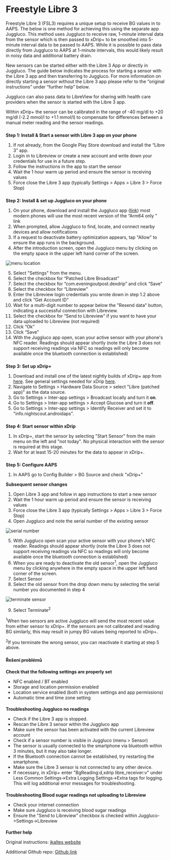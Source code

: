 # **Freestyle Libre 3**

Freestyle Libre 3 (FSL3) requires a unique setup to receive BG values in to AAPS. The below is one method for achieving this using the separate app Juggluco. This method uses Juggluco to receive raw, 1-minute interval data from the sensor which is then passed to xDrip+ to be smoothed into 5-minute interval data to be passed to AAPS. While it is possible to pass data directly from Juggluco to AAPS at 1-minute intervals, this would likely result in noisy data and additional battery drain.

New sensors can be started either with the Libre 3 App or directly in Juggluco. The guide below indicates the process for starting a sensor with the Libre 3 app and then transferring to Juggluco. For more information on directly starting a sensor without the Libre 3 app please refer to the “original instructions” under “further help” below.

Juggluco can also pass data to LibreView for sharing with health care providers when the sensor is started with the Libre 3 app.

Within xDrip+ the sensor can be calibrated in the range of -40 mg/dl to +20 mg/dl (-2.2 mmol/l to +1.1 mmol/l) to compensate for differences between a manual meter reading and the sensor readings.


###
**Step 1: Install & Start a sensor with Libre 3 app on your phone**



1. If not already, from the Google Play Store download and install the “Libre 3” app.
2. Login in to Libreview or create a new account and write down your credentials for use in a future step.
3. Follow the instructions in the app to start the sensor
4. Wait the 1 hour warm up period and ensure the sensor is receiving values
5. Force close the Libre 3 app (typically Settings > Apps > Libre 3 > Force Stop)

###
**Step 2: Install & set up Juggluco on your phone**

1. On your phone, download and install the Juggluco app ([link](https://www.juggluco.nl/Juggluco/download.html)) most modern phones will use the most recent version of the “Arm64 only ” link
2. When prompted, allow Juggluco to find, locate, and connect nearby devices and allow notifications
3. If a request to deactivate battery optimization appears, tap "Allow" to ensure the app runs in the background.
4. After the introduction screen, open the Juggluco menu by clicking on the empty space in the upper left hand corner of the screen.

![menu location](https://github.com/openaps/AndroidAPSdocs/assets/13263947/a8378ec5-050a-44ac-b0e2-e84989691050)


5. Select "Settings" from the menu.
6. Select the checkbox for “Patched Libre Broadcast”
7. Select the checkbox for “com.eveningoutpost.dexdrip” and click “Save”
8. Select the checkbox for “Libreview”
9. Enter the Libreview login credentials you wrote down in step 1.2 above and click “Get Account ID”
10. Wait for a multi-digit number to appear below the "Resend data" button, indicating a successful connection with Libreview.
11. Select the checkbox for “Send to Libreview” if you want to have your data uploaded to Libreview (not required)
12. Click “Ok”
13. Click “Save”
14. With the Juggluco app open, scan your active sensor with your phone's NFC reader. Readings should appear shortly (note the Libre 3 does not support receiving readings via NFC so readings will only become available once the bluetooth connection is established)

###
**Step 3: Set up xDrip+**

1. Download and install one of the latest nightly builds of xDrip+ app from [here](https://github.com/NightscoutFoundation/xDrip/releases). See general settings needed for xDrip [here](https://androidaps.readthedocs.io/en/latest/Configuration/xdrip.html).
2. Navigate to Settings > Hardware Data Source >  select "Libre (patched app)" as the data source.
3. Go to Settings > Inter-app settings > Broadcast locally and turn it **on**.
4. Go to Settings > Inter-app settings > Accept Glucose and turn it **off**.
5. Go to Settings > Inter-app settings > Identify Receiver and set it to "info.nightscout.androidaps".

###
**Step 4: Start sensor within xDrip**

1. In xDrip+, start the sensor by selecting "Start Sensor" from the main menu on the left and "not today". No physical interaction with the sensor is required at this stage.
2. Wait for at least 15-20 minutes for the data to appear in xDrip+.

###
**Step 5: Configure AAPS**

1. In AAPS go to Config Builder > BG Source and check "xDrip+"

**Subsequent sensor changes**

1. Open Libre 3 app and follow in app instructions to start a new sensor
2. Wait the 1 hour warm up period and ensure the sensor is receiving values
3. Force close the Libre 3 app (typically Settings > Apps > Libre 3 > Force Stop)
4. Open Juggluco and note the serial number of the existing sensor

![serial number](https://github.com/openaps/AndroidAPSdocs/assets/13263947/a159dd53-9f7c-4277-9d4b-bcf175dadd38)

5. With Juggluco open scan your active sensor with your phone's NFC reader. Readings should appear shortly (note the Libre 3 does not support receiving readings via NFC so readings will only become available once the bluetooth connection is established)
6. When you are ready to deactivate the old sensor<sup>1</sup>, open the Juggluco menu by clicking anywhere in the empty space in the upper left hand corner of the screen.
7. Select Sensor
8. Select the old sensor from the drop down menu by selecting the serial number you documented in step 4

![terminate sensor](https://github.com/openaps/AndroidAPSdocs/assets/13263947/80a8918e-aa4a-42bb-9ef9-1e062e1d650f)

9. Select Terminate<sup>2</sup>

<sup>1</sup>When two sensors are active Juggluco will send the most recent value from either sensor to xDrip+. If the sensors are not calibrated and reading BG similarly, this may result in jumpy BG values being reported to xDrip+.

<sup>2</sup>If you terminate the wrong sensor, you can reactivate it starting at step 5 above.


###
**Řešení problémů**


####
**Check that the following settings are properly set**



* NFC enabled / BT enabled
* Storage and location permission enabled
* Location service enabled (both in system settings and app permissions)
* Automatic time and time zone setting

####
**Troubleshooting Juggluco no readings**

* Check if the Libre 3 app is stopped.
* Rescan the Libre 3 sensor within the Juggluco app
* Make sure the sensor has been activated with the current Libreview account
* Check if a sensor number is visible in Juggluco (menu > Sensor)
* The sensor is usually connected to the smartphone via bluetooth within 3 minutes, but it may also take longer.
* If the Bluetooth connection cannot be established, try restarting the smartphone.
* Make sure the Libre 3 sensor is not connected to any other device.
* If necessary, in xDrip+ enter "BgReading:d,xdrip libre_receiver:v" under Less Common Settings->Extra Logging Settings->Extra tags for logging. This will log additional error messages for troubleshooting.

####
**Troubleshooting Blood sugar readings not uploading to Libreview**

* Check your internet connection
* Make sure Juggluco is receiving blood sugar readings
* Ensure the "Send to Libreview" checkbox is checked within Juggluco->Settings->Libreview

####
**Further help**


Original instructions: [jkaltes website](http://jkaltes.byethost16.com/Juggluco/libre3/)

Additional Github repo: [Github link](https://github.com/maheini/FreeStyle-Libre-3-patch)
